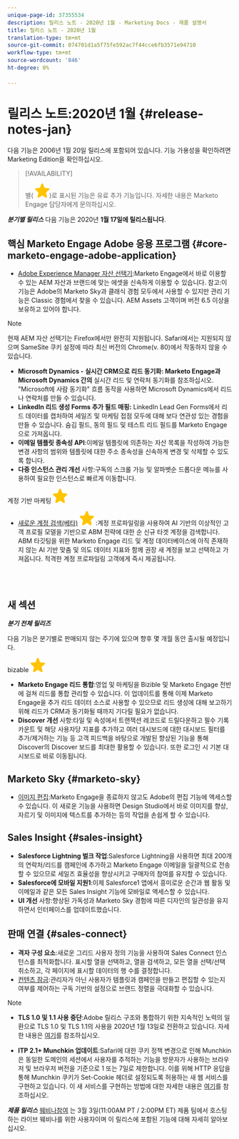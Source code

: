 ```yaml
---
unique-page-id: 37355534
description: 릴리스 노트 - 2020년 1월 - Marketing Docs - 제품 설명서
title: 릴리스 노트 - 2020년 1월
translation-type: tm+mt
source-git-commit: 074701d1a5f75fe592ac7f44cce6fb3571e94710
workflow-type: tm+mt
source-wordcount: '846'
ht-degree: 0%

---
```



# 릴리스 노트:2020년 1월 {#release-notes-jan}

다음 기능은 2006년 1월 20일 릴리스에 포함되어 있습니다. 기능 가용성을 확인하려면 Marketing Edition을 확인하십시오.

>[!AVAILABILITY]
>
>
>별( ![(star)](assets/star-yellow.svg))로 표시된 기능은 유료 추가 기능입니다. 자세한 내용은 Marketo Engage 담당자에게 문의하십시오.

***분기별 릴리스*** 다음 기능은 2020년  **1월 17일에 릴리스됩니다**.

## 핵심 Marketo Engage Adobe 응용 프로그램 {#core-marketo-engage-adobe-application}

* [Adobe Experience Manager 자산 선택기](https://docs.marketo.com/x/_AA6Ag):Marketo Engage에서 바로 이용할 수 있는 AEM 자산과 브랜드에 맞는 에셋을 신속하게 이용할 수 있습니다. 참고:이 기능은 Adobe의 Marketo Sky과 클래식 경험 모두에서 사용할 수 있지만 관리 기능은 Classic 경험에서 찾을 수 있습니다. AEM Assets 고객이며 버전 6.5 이상을 보유하고 있어야 합니다.

>[!NOTE]
>
>현재 AEM 자산 선택기는 Firefox에서만 완전히 지원됩니다. Safari에서는 지원되지 않으며 SameSite 쿠키 설정에 따라 최신 버전의 Chrome(v. 80)에서 작동하지 않을 수 있습니다.

* **Microsoft Dynamics - 실시간 CRM으로 리드 동기화: Marketo Engage과 Microsoft Dynamics 간의** 실시간 리드 및 연락처 동기화를 참조하십시오. &quot;Microsoft에 사람 동기화&quot; 흐름 동작을 사용하면 Microsoft Dynamics에서 리드나 연락처를 만들 수 있습니다.
* **LinkedIn 리드 생성 Forms 추가 필드 매핑:** LinkedIn Lead Gen Forms에서 리드 데이터를 캡처하여 세일즈 및 마케팅 접점 모두에 대해 보다 연관성 있는 경험을 만들 수 있습니다. 숨김 필드, 동의 필드 및 테스트 리드 필드를 Marketo Engage으로 가져옵니다.
* **이메일 템플릿 종속성 API**:이메일 템플릿에 의존하는 자산 목록을 작성하여 가능한 변경 사항의 범위와 템플릿에 대한 주소 종속성을 신속하게 변경 및 삭제할 수 있도록 합니다.
* **다중 인스턴스 관리 개선** 사항:구독의 스크롤 가능 및 알파벳순 드롭다운 메뉴를 사용하여 필요한 인스턴스로 빠르게 이동합니다.

계정 기반 마케팅 ![(스타)](assets/star-yellow.svg)

* [새로운 계정 검색(베타)](https://docs.marketo.com/x/WQA6Ag) ![(스타)](assets/star-yellow.svg) :계정 프로파일링을 사용하여 AI 기반의 이상적인 고객 프로필 모델을 기반으로 ABM 전략에 대한 순 신규 타겟 계정을 검색합니다. ABM 타깃팅을 위한 Marketo Engage 리드 및 계정 데이터베이스에 아직 존재하지 않는 AI 기반 맞춤 및 의도 데이터 지표와 함께 권장 새 계정을 보고 선택하고 가져옵니다. 적격한 계정 프로파일링 고객에게 즉시 제공됩니다.

<br> 

## 새 섹션

***분기 전체 릴리즈***

다음 기능은 분기별로 판매되지 않는 주기에 있으며 향후 몇 개월 동안 출시될 예정입니다.

bizable ![(star)](assets/star-yellow.svg)

* **Marketo Engage 리드 통합**:영업 및 마케팅을 Bizible 및 Marketo Engage 전반에 걸쳐 리드를 통합 관리할 수 있습니다. 이 업데이트를 통해 이제 Marketo Engage을 추가 리드 데이터 소스로 사용할 수 있으므로 리드 생성에 대해 보고하기 위해 리드가 CRM과 동기화될 때까지 기다릴 필요가 없습니다.
* **Discover 개선** 사항:타일 및 속성에서 트랜잭션 레코드로 드릴다운하고 필수 기록 카운트 및 해당 사용자당 지표를 추가하고 여러 대시보드에 대한 대시보드 필터를 추가/제거하는 기능 등 고객 피드백을 바탕으로 개발된 향상된 기능을 통해 Discover의 Discover 보드를 최대한 활용할 수 있습니다. 또한 로그인 시 기본 대시보드로 바로 이동됩니다.

## Marketo Sky {#marketo-sky}

* [이미지 편집](https://help.marketo.com/hc/en-us/articles/360041344614-Marketo-Image-Editor):Marketo Engage을 종료하지 않고도 Adobe의 편집 기능에 액세스할 수 있습니다. 이 새로운 기능을 사용하면 Design Studio에서 바로 이미지를 향상, 자르기 및 이미지에 텍스트를 추가하는 등의 작업을 손쉽게 할 수 있습니다.

## Sales Insight {#sales-insight}

* **Salesforce Lightning 벌크 작업**:Salesforce Lightning을 사용하면 최대 200개의 연락처/리드를 캠페인에 추가하고 Marketo Engage 이메일을 일괄적으로 전송할 수 있으므로 세일즈 효율성을 향상시키고 구매자의 참여를 유지할 수 있습니다.
* **Salesforce에 모바일 지원1**:이제 Salesforce1 앱에서 흥미로운 순간과 웹 활동 및 이메일과 같은 모든 Sales Insight 기능에 모바일로 액세스할 수 있습니다.
* **UI 개선** 사항:향상된 가독성과 Marketo Sky 경험에 따른 디자인의 일관성을 유지하면서 인터페이스를 업데이트했습니다.

## 판매 연결 {#sales-connect}

* **격자 구성 요소**:새로운 그리드 사용자 정의 기능을 사용하여 Sales Connect 인스턴스를 최적화합니다. 표시할 열을 선택하고, 열을 검색하고, 모든 열을 선택/선택 취소하고, 각 페이지에 표시할 데이터의 행 수를 결정합니다.
* [컨텐츠 잠금](https://docs.marketo.com/x/6wA6Ag):관리자가 아닌 사용자가 템플릿과 캠페인을 만들고 편집할 수 있는지 여부를 제어하는 구독 기반의 설정으로 브랜드 정렬을 극대화할 수 있습니다.

>[!NOTE]
>
>* **TLS 1.0 및 1.1 사용 중단**:Adobe 릴리스 구조와 통합하기 위한 지속적인 노력의 일환으로 TLS 1.0 및 TLS 1.1의 사용을 2020년 1월 13일로 전환하고 있습니다. 자세한 내용은 [여기](https://nation.marketo.com/docs/DOC-7059-tls-10-11-deprecation-faq)를 참조하십시오.
   >
   >
* **ITP 2.1+ Munchkin 업데이트**:Safari에 대한 쿠키 정책 변경으로 인해 Munchkin은 동일한 도메인의 세션에서 사용자를 추적하는 기능을 방문자가 사용하는 브라우저 및 브라우저 버전을 기준으로 1 또는 7일로 제한합니다. 이를 위해 HTTP 응답을 통해 Munchkin 쿠키가 Set-Cookie 헤더로 설정되도록 허용하는 새 웹 서비스를 구현하고 있습니다. 이 새 서비스를 구현하는 방법에 대한 자세한 내용은 [여기](https://nation.marketo.com/docs/DOC-7351)를 참조하십시오.


***제품 릴리스*** [웨비나참여](https://engage.marketo.com/Jan_Feb_20_Release_Webinar_Registration.html) 는 3월 3일(11:00AM PT / 2:00PM ET) 제품 팀에서 호스팅하는 라이브 웨비나를 위한 사용자이며 이 릴리스에 포함된 기능에 대해 자세히 알아보십시오.
